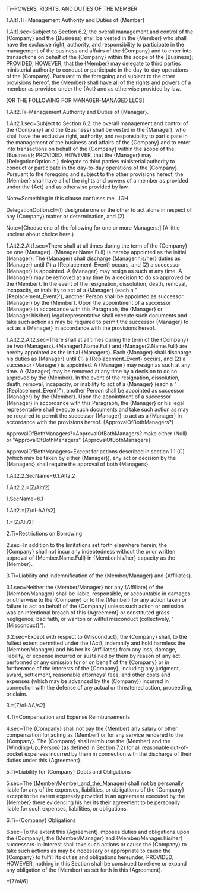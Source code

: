 Ti=POWERS, RIGHTS, AND DUTIES OF THE MEMBER

1.Alt1.Ti=Management Authority and Duties of {Member}

1.Alt1.sec=Subject to Section 6.2, the overall management and control of the {Company} and the {Business} shall be vested in the {Member} who shall have the exclusive right, authority, and responsibility to participate in the management of the business and affairs of the {Company} and to enter into transactions on behalf of the {Company} within the scope of the {Business}; PROVIDED, HOWEVER, that the {Member} may delegate to third parties ministerial authority to conduct or participate in the day-to-day operations of the {Company}.  Pursuant to the foregoing and subject to the other provisions hereof, the {Member} shall have all of the rights and powers of a member as provided under the {Act} and as otherwise provided by law.

[OR THE FOLLOWING FOR MANAGER-MANAGED LLCS]

1.Alt2.Ti=Management Authority and Duties of {Manager}.

1.Alt2.1.sec=Subject to Section 6.2, the overall management and control of the {Company} and the {Business} shall be vested in the {Manager}, who shall have the exclusive right, authority, and responsibility to participate in the management of the business and affairs of the {Company} and to enter into transactions on behalf of the {Company} within the scope of the {Business}; PROVIDED, HOWEVER, that the {Manager} may {DelegationOption.cl} delegate to third parties ministerial authority to conduct or participate in the day-to-day operations of the {Company}.  Pursuant to the foregoing and subject to the other provisions hereof, the {Member} shall have all of the rights and powers of a member as provided under the {Act} and as otherwise provided by law.

Note=Something in this clause confuses me. JGH

DelegationOption.cl=(l) designate one or the other to act alone in respect of any {Company} matter or determination, and (2)

Note=[Choose one of the following for one or more Managers:]  (A little unclear about choice here.)


1.Alt2.2.Alt1.sec=There shall at all times during the term of the {Company} be one {Manager}. {Manager.Name.Full} is hereby appointed as the initial {Manager}.  The 	{Manager} shall discharge {Manager.his/her} duties as {Manager} until (1) a {Replacement_Event} occurs, and (2) a successor {Manager} is appointed.  A {Manager} may resign as such at any time.  A {Manager} may be removed at any time by a decision to do so approved by the {Member}.  In the event of the resignation, dissolution, death, removal, incapacity, or inability to act of a {Manager} (each a "{Replacement_Event}'), another Person shall be appointed as successor {Manager} by the {Member}.  Upon the appointment of a successor {Manager} in accordance with this Paragraph, the {Manager} or {Manager.his/her} legal representative shall execute such documents and take such action as may be required to permit the successor {Manager} to act as a {Manager} in accordance with the provisions hereof.

1.Alt2.2.Alt2.sec=There shall at all times during the term of the {Company} be two {Managers}. {Manager1.Name.Full} and {Manager2.Name.Full} are hereby appointed as the initial {Managers}. Each {Manager} shall discharge his duties as {Manager} until (1) a {Replacement_Event} occurs, and (2) a successor {Manager} is appointed.  A {Manager} may resign as such at any time.  A {Manager} may be removed at any time by a decision to do so approved by the {Member}.  In the event of the resignation, dissolution, death, removal, incapacity, or inability to act of a {Manager} (each a "{Replacement_Event}"), another Person shall be appointed as successor {Manager} by the {Member}.  Upon the appointment of a successor {Manager} in accordance with this Paragraph, the {Manager} or his legal representative shall execute such documents and take such action as may be required to permit the successor {Manager} to act as a {Manager} in accordance with the provisions hereof. {ApprovalOfBothManagers?}

ApprovalOfBothManagers?=ApprovalOfBothManagers? make either (Null) or "ApprovalOfBothManagers" {ApprovalOfBothManagers}

ApprovalOfBothManagers=Except for actions described in section 1.1 (C) (which may be taken by either {Manager}), any act or decision by the {Managers} shall require the approval of both {Managers}.

1.Alt2.2.SecName=6.1.Alt2.2

1.Alt2.2.=[Z/Alt/2]

1.SecName=6.1

1.Alt2.=[Z/ol-AA/s2]

1.=[Z/Alt/2]

2.Ti=Restrictions on Borrowing

2.sec=In addition to the limitations set forth elsewhere herein, the {Company} shall not incur any indebtedness without the prior written approval of {Member.Name.Full} in {Member.his/her} capacity as the {Member}.

3.Ti=Liability and Indemnification of the {Member/Manager} and {Affiliates}.

3.1.sec=Neither the {Member/Manager} nor any {Affiliate} of the {Member/Manager} shall be liable, responsible, or accountable in damages or otherwise to the {Company} or to the {Member} for any action taken or failure to act on behalf of the {Company} unless such action or omission was an intentional breach of this {Agreement} or constituted gross negligence, bad faith, or wanton or willful misconduct (collectively, "{Misconduct}").

3.2.sec=Except with respect to {Misconduct}, the {Company} shall, to the fullest extent permitted under the {Act}, indemnify and hold harmless the {Member/Manager} and his her its {Affiliates} from any loss, damage, liability, or expense incurred or sustained by them by reason of any act performed or any omission for or on behalf of the {Company} or in furtherance of the interests of the {Company}, including any judgment, award, settlement, reasonable attorneys' fees, and other costs and expenses (which may be advanced by the {Company}) incurred in connection with the defense of any actual or threatened action, proceeding, or claim.

3.=[Z/ol-AA/s2]

4.Ti=Compensation and Expense Reimbursements

4.sec=The {Company} shall not pay the {Member} any salary or other compensation for acting as {Member} or for any service rendered to the {Company}. The {Company} shall reimburse the {Member} and the {Winding-Up_Person} (as defined in Section 7.2) for all reasonable out-of-pocket expenses incurred by them in connection with the discharge of their duties under this {Agreement}.

5.Ti=Liability for {Company} Debts and Obligations

5.sec=The {Member/Member_and_the_Manager} shall not be personally liable for any of the expenses, liabilities, or obligations of the {Company} except to the extent expressly provided in an agreement executed by the {Member} there evidencing his her its their agreement to be personally liable for such expenses, liabilities, or obligations.

6.Ti={Company} Obligations

6.sec=To the extent this {Agreement} imposes duties and obligations upon the {Company}, the {Member/Manager} and {Member/Manager.his/her} successors-in-interest shall take such actions or cause the {Company} to take such actions as may be necessary or appropriate to cause the {Company} to fulfill its duties and obligations hereunder; PROVIDED, HOWEVER, nothing in this Section shall be construed to relieve or expand any obligation of the {Member} as set forth in this {Agreement}.

=[Z/ol/6]
